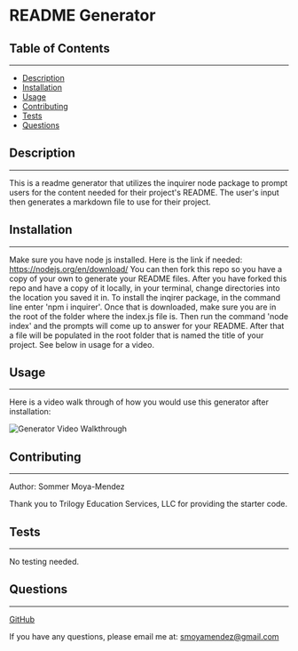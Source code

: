 # README Generator

## Table of Contents
  ---
* [Description](#description)
* [Installation](#installation)
* [Usage](#usage)
* [Contributing](#contributing)
* [Tests](#tests)
* [Questions](#questions)

## Description
---
This is a readme generator that utilizes the inquirer node package to prompt users for the content needed for their project's README. The user's input then generates a markdown file to use for their project. 

## Installation 
---
Make sure you have node js installed. Here is the link if needed: https://nodejs.org/en/download/
You can then fork this repo so you have a copy of your own to generate your README files.
After you have forked this repo and have a copy of it locally, in your terminal, change directories into
the location you saved it in. To install the inqirer package, in the command line enter 'npm i inquirer'. 
Once that is downloaded, make sure you are in the root of the folder where the index.js file is. Then run
the command 'node index' and the prompts will come up to answer for your README. After that a file will be
populated in the root folder that is named the title of your project. See below in usage for a video.

## Usage
---
Here is a video walk through of how you would use this generator after installation:

![Generator Video Walkthrough](walkthrough-video.gif)


## Contributing
---
Author: Sommer Moya-Mendez

Thank you to Trilogy Education Services, LLC for providing the starter code.

## Tests
---
No testing needed.

## Questions
---

[GitHub](https://github.com/smoyamendez)

If you have any questions, please email me at: smoyamendez@gmail.com


